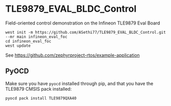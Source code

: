 # TLE9879_EVAL_BLDC_Control
Field-oriented control demonstration on the Infineon TLE9879 Eval Board

```
west init -m https://github.com/ASethi77/TLE9879_EVAL_BLDC_Control.git --mr main infineon_eval_foc
cd infineon_eval_foc
west update
```

See https://github.com/zephyrproject-rtos/example-application


## PyOCD

Make sure you have `pyocd` installed through pip, and that you have the TLE9879 CMSIS pack installed:

```
pyocd pack install TLE9879QXA40
```